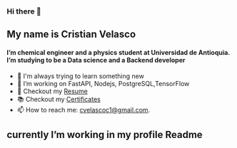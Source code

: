 ### Hi there 👋

## My name is Cristian Velasco

#### I’m chemical engineer and a physics student at Universidad de Antioquia. I’m studying to be a Data science and a Backend developer

- 🦉  I'm always trying to learn something new
- 🔭  I’m working on FastAPI, Nodejs, PostgreSQL,TensorFlow
- 📝  Checkout my [Resume](https://drive.google.com/drive/u/0/folders/16_zBii05k3znDoNpKUsvyRiMsaR-6xPf)
- 📚  Checkout my [Certificates](https://drive.google.com/drive/u/0/folders/1nVcmm65BPX3IRlWlxkPbZi6njZmRyiPG)
- 📫  How to reach me: cvelascoc1@gmail.com.




## currently I’m working in my profile Readme
<!--
**CristianVelasco/CristianVelasco** is a ✨ _special_ ✨ repository because its `README.md` (this file) appears on your GitHub profile.

Here are some ideas to get you started:

- 🔭 I’m currently working on ...
- 🌱 I’m currently learning ...
- 👯 I’m looking to collaborate on ...
- 🤔 I’m looking for help with ...
- 💬 Ask me about ...
- 📫 How to reach me: ...
- 😄 Pronouns: ...
- ⚡ Fun fact: ...
-->
